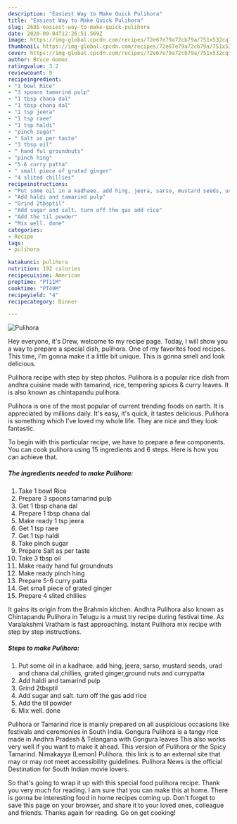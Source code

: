 ```yaml
---
description: "Easiest Way to Make Quick Pulihora"
title: "Easiest Way to Make Quick Pulihora"
slug: 2685-easiest-way-to-make-quick-pulihora
date: 2020-09-04T12:26:51.569Z
image: https://img-global.cpcdn.com/recipes/72e67e79a72cb79a/751x532cq70/pulihora-recipe-main-photo.jpg
thumbnail: https://img-global.cpcdn.com/recipes/72e67e79a72cb79a/751x532cq70/pulihora-recipe-main-photo.jpg
cover: https://img-global.cpcdn.com/recipes/72e67e79a72cb79a/751x532cq70/pulihora-recipe-main-photo.jpg
author: Bruce Gomez
ratingvalue: 3.2
reviewcount: 9
recipeingredient:
- "1 bowl Rice"
- "3 spoons tamarind pulp"
- "1 tbsp chana dal"
- "1 tbsp chana dal"
- "1 tsp jeera"
- "1 tsp raee"
- "1 tsp haldi"
- "pinch sugar"
- " Salt as per taste"
- "3 tbsp oil"
- " hand ful groundnuts"
- "pinch hing"
- "5-6 curry patta"
- " small piece of grated ginger"
- "4 slited chillies"
recipeinstructions:
- "Put some oil in a kadhaee. add hing, jeera, sarso, mustard seeds, urad and chana dal,chillies, grated ginger,ground nuts and currypatta"
- "Add haldi and tamarind pulp"
- "Grind 2tbsptil"
- "Add sugar and salt. turn off the gas add rice"
- "Add the til powder"
- "Mix well. done"
categories:
- Recipe
tags:
- pulihora

katakunci: pulihora 
nutrition: 192 calories
recipecuisine: American
preptime: "PT11M"
cooktime: "PT49M"
recipeyield: "4"
recipecategory: Dinner

---
```



![Pulihora](https://img-global.cpcdn.com/recipes/72e67e79a72cb79a/751x532cq70/pulihora-recipe-main-photo.jpg)

Hey everyone, it's Drew, welcome to my recipe page. Today, I will show you a way to prepare a special dish, pulihora. One of my favorites food recipes. This time, I'm gonna make it a little bit unique. This is gonna smell and look delicious.

Pulihora recipe with step by step photos. Pulihora is a popular rice dish from andhra cuisine made with tamarind, rice, tempering spices &amp; curry leaves. It is also known as chintapandu pulihora.

Pulihora is one of the most popular of current trending foods on earth. It is appreciated by millions daily. It's easy, it's quick, it tastes delicious. Pulihora is something which I've loved my whole life. They are nice and they look fantastic.


To begin with this particular recipe, we have to prepare a few components. You can cook pulihora using 15 ingredients and 6 steps. Here is how you can achieve that.

<!--inarticleads1-->

##### The ingredients needed to make Pulihora:

1. Take 1 bowl Rice
1. Prepare 3 spoons tamarind pulp
1. Get 1 tbsp chana dal
1. Prepare 1 tbsp chana dal
1. Make ready 1 tsp jeera
1. Get 1 tsp raee
1. Get 1 tsp haldi
1. Take pinch sugar
1. Prepare  Salt as per taste
1. Take 3 tbsp oil
1. Make ready  hand ful groundnuts
1. Make ready pinch hing
1. Prepare 5-6 curry patta
1. Get  small piece of grated ginger
1. Prepare 4 slited chillies


It gains its origin from the Brahmin kitchen. Andhra Pulihora also known as Chintapandu Pulihora in Telugu is a must try recipe during festival time. As Varalakshmi Vratham is fast approaching. Instant Pulihora mix recipe with step by step instructions. 

<!--inarticleads2-->

##### Steps to make Pulihora:

1. Put some oil in a kadhaee. add hing, jeera, sarso, mustard seeds, urad and chana dal,chillies, grated ginger,ground nuts and currypatta
1. Add haldi and tamarind pulp
1. Grind 2tbsptil
1. Add sugar and salt. turn off the gas add rice
1. Add the til powder
1. Mix well. done


Pulihora or Tamarind rice is mainly prepared on all auspicious occasions like festivals and ceremonies in South India. Gongura Pulihora is a tangy rice made in Andhra Pradesh &amp; Telangana with Gongura leaves This also works very well if you want to make it ahead. This version of Pulihora or the Spicy Tamarind. Nimakayya (Lemon) Pulihora. this link is to an external site that may or may not meet accessibility guidelines. Pulihora News is the official Destination for South Indian movie lovers. 

So that's going to wrap it up with this special food pulihora recipe. Thank you very much for reading. I am sure that you can make this at home. There is gonna be interesting food in home recipes coming up. Don't forget to save this page on your browser, and share it to your loved ones, colleague and friends. Thanks again for reading. Go on get cooking!
